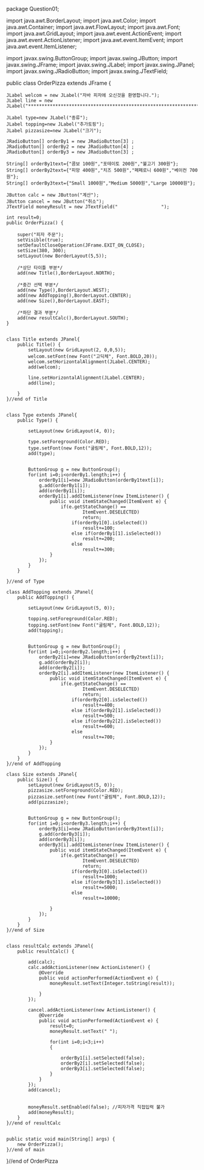 package Question01;

import java.awt.BorderLayout;
import java.awt.Color;
import java.awt.Container;
import java.awt.FlowLayout;
import java.awt.Font;
import java.awt.GridLayout;
import java.awt.event.ActionEvent;
import java.awt.event.ActionListener;
import java.awt.event.ItemEvent;
import java.awt.event.ItemListener;

import javax.swing.ButtonGroup;
import javax.swing.JButton;
import javax.swing.JFrame;
import javax.swing.JLabel;
import javax.swing.JPanel;
import javax.swing.JRadioButton;
import javax.swing.JTextField;

public class OrderPizza extends JFrame {

	
	JLabel welcom = new JLabel("자바 피자에 오신것을 환영합니다.");
	JLabel line = new JLabel("****************************************************************");
	
	JLabel type=new JLabel("종류");
	JLabel topping=new JLabel("추가토핑");
	JLabel pizzasize=new JLabel("크기");
	
	JRadioButton[] orderBy1 = new JRadioButton[3] ;
	JRadioButton[] orderBy2 = new JRadioButton[4] ;
	JRadioButton[] orderBy3 = new JRadioButton[3] ;
	
	String[] orderBy1text={"콤보 100원","포테이토 200원","불고기 300원"};
	String[] orderBy2text={"피망 400원","치즈 500원","페페로니 600원","베이컨 700원"};
	String[] orderBy3text={"Small 1000원","Medium 5000원","Large 10000원"};
	
	JButton calc = new JButton("계산");
	JButton cancel = new JButton("취소");	
	JTextField moneyResult = new JTextField("                ");
	
	int result=0;
	public OrderPizza() {
		
		super("피자 주문");
		setVisible(true);
		setDefaultCloseOperation(JFrame.EXIT_ON_CLOSE);
		setSize(380, 300);
		setLayout(new BorderLayout(5,5));
		
		/*상단 타이틀 부분*/
		add(new Title(),BorderLayout.NORTH);		
		
		/*중간 선택 부분*/
		add(new Type(),BorderLayout.WEST);
		add(new AddTopping(),BorderLayout.CENTER);
		add(new Size(),BorderLayout.EAST);   
		
		/*하단 결과 부분*/
		add(new resultCalc(),BorderLayout.SOUTH);
	}

	
	class Title extends JPanel{
		public Title() {			
			setLayout(new GridLayout(2, 0,0,5));
			welcom.setFont(new Font("고딕체", Font.BOLD,20));
			welcom.setHorizontalAlignment(JLabel.CENTER);
			add(welcom);
			
			line.setHorizontalAlignment(JLabel.CENTER);
			add(line);

		}
	}//end of Title
	
	
	class Type extends JPanel{
		public Type() {		
			
			setLayout(new GridLayout(4, 0));
		
			type.setForeground(Color.RED);
			type.setFont(new Font("굴림체", Font.BOLD,12));
			add(type);
			
			
			ButtonGroup g = new ButtonGroup();
			for(int i=0;i<orderBy1.length;i++) {
				orderBy1[i]=new JRadioButton(orderBy1text[i]);
				g.add(orderBy1[i]);
				add(orderBy1[i]);
				orderBy1[i].addItemListener(new ItemListener() {	
					public void itemStateChanged(ItemEvent e) {
						if(e.getStateChange() == 
								ItemEvent.DESELECTED)
								return;
							if(orderBy1[0].isSelected()) 
								result+=100;
							else if(orderBy1[1].isSelected()) 
								result+=200;
							else
								result+=300;						
					}
				});
			}
		}
		
	}//end of Type
	
	class AddTopping extends JPanel{
		public AddTopping() {
			
			setLayout(new GridLayout(5, 0));
		
			topping.setForeground(Color.RED);
			topping.setFont(new Font("굴림체", Font.BOLD,12));
			add(topping);
			
			
			ButtonGroup g = new ButtonGroup();
			for(int i=0;i<orderBy2.length;i++) {
				orderBy2[i]=new JRadioButton(orderBy2text[i]);
				g.add(orderBy2[i]);
				add(orderBy2[i]);
				orderBy2[i].addItemListener(new ItemListener() {	
					public void itemStateChanged(ItemEvent e) {
						if(e.getStateChange() == 
								ItemEvent.DESELECTED)
								return;
							if(orderBy2[0].isSelected()) 
								result+=400;
							else if(orderBy2[1].isSelected()) 
								result+=500;
							else if(orderBy2[2].isSelected()) 
								result+=600;	
							else
								result+=700;	
					}
				});
			}
		}
	}//end of AddTopping
	
	class Size extends JPanel{
		public Size() {
			setLayout(new GridLayout(5, 0));		
			pizzasize.setForeground(Color.RED);
			pizzasize.setFont(new Font("굴림체", Font.BOLD,12));
			add(pizzasize);
			
			
			ButtonGroup g = new ButtonGroup();
			for(int i=0;i<orderBy3.length;i++) {
				orderBy3[i]=new JRadioButton(orderBy3text[i]);
				g.add(orderBy3[i]);
				add(orderBy3[i]);
				orderBy3[i].addItemListener(new ItemListener() {	
					public void itemStateChanged(ItemEvent e) {
						if(e.getStateChange() == 
								ItemEvent.DESELECTED)
								return;
							if(orderBy3[0].isSelected()) 
								result+=1000;
							else if(orderBy3[1].isSelected()) 
								result+=5000;
							else 
								result+=10000;	
				
					}
				});
			}
		}
	}//end of Size
	
	
	class resultCalc extends JPanel{
		public resultCalc() {
		
			add(calc);			
			calc.addActionListener(new ActionListener() {				
				@Override
				public void actionPerformed(ActionEvent e) {
					moneyResult.setText(Integer.toString(result));
					
				}
			});
			
			cancel.addActionListener(new ActionListener() {				
				@Override
				public void actionPerformed(ActionEvent e) {
					result=0;
					moneyResult.setText(" ");
					
					for(int i=0;i<3;i++)
					{
						
						orderBy1[i].setSelected(false);
						orderBy2[i].setSelected(false);
						orderBy3[i].setSelected(false);
					}
				}
			});
			add(cancel);
			
			
			moneyResult.setEnabled(false); //피자가격 직접입력 불가
			add(moneyResult);
		}
	}//end of resultCalc
	
	
	public static void main(String[] args) {
		new OrderPizza();	
	}//end of main

	
}//end of OrderPizza
